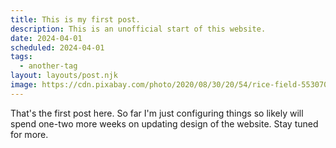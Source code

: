 ```yaml
---
title: This is my first post.
description: This is an unofficial start of this website.
date: 2024-04-01
scheduled: 2024-04-01
tags:
  - another-tag
layout: layouts/post.njk
image: https://cdn.pixabay.com/photo/2020/08/30/20/54/rice-field-5530707_1280.jpg
---
```


That's the first post here. So far I'm just configuring things so likely will spend one-two more weeks on updating design of the website. Stay tuned for more.